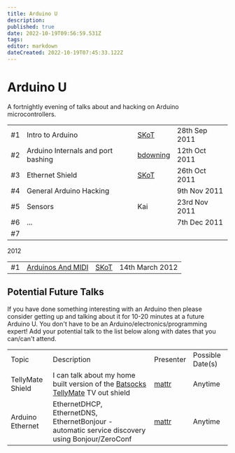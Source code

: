 ```yaml
---
title: Arduino U
description: 
published: true
date: 2022-10-19T09:56:59.531Z
tags: 
editor: markdown
dateCreated: 2022-10-19T07:45:33.122Z
---
```


# Arduino U

A fortnightly evening of talks about and hacking on Arduino microcontrollers.

|     |                                    |                            |               |
|-----|------------------------------------|----------------------------|---------------|
| \#1 | Intro to Arduino                   | [SKoT](/User/SKoT)         | 28th Sep 2011 |
| \#2 | Arduino Internals and port bashing | [bdowning](/User/bdowning) | 12th Oct 2011 |
| \#3 | Ethernet Shield                    | [SKoT](/User/SKoT)         | 26th Oct 2011 |
| \#4 | General Arduino Hacking            |                            | 9th Nov 2011  |
| \#5 | Sensors                            | Kai                        | 23rd Nov 2011 |
| \#6 | ...                                |                            | 7th Dec 2011  |
| \#7 |                                    |                            |               |

2012

|     |                                                   |                    |                 |
|-----|---------------------------------------------------|--------------------|-----------------|
| \#1 | [Arduinos And MIDI](/workshops/arduinos_and_midi) | [SKoT](/User/SKoT) | 14th March 2012 |

## Potential Future Talks

If you have done something interesting with an Arduino then please consider getting up and talking about it for 10-20 minutes at a future Arduino U. You don't have to be an Arduino/electronics/programming expert! Add your potential talk to the list below along with dates that you can/can't attend.

|                  |                                                                                                                                                     |                      |                  |
|------------------|-----------------------------------------------------------------------------------------------------------------------------------------------------|----------------------|------------------|
| Topic            | Description                                                                                                                                         | Presenter            | Possible Date(s) |
| TellyMate Shield | I can talk about my home built version of the [Batsocks TellyMate](http://www.batsocks.co.uk/products/Shields/TellyMate%20Shield.htm) TV out shield | [mattr](/User/mattr) | Anytime          |
| Arduino Ethernet | EthernetDHCP, EthernetDNS, EthernetBonjour - automatic service discovery using Bonjour/ZeroConf                                                     | [mattr](/User/mattr) | Anytime          |
